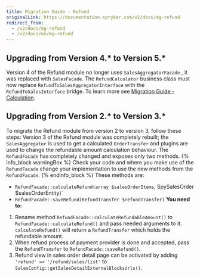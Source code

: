 ```yaml
---
title: Migration Guide - Refund
originalLink: https://documentation.spryker.com/v2/docs/mg-refund
redirect_from:
  - /v2/docs/mg-refund
  - /v2/docs/en/mg-refund
---
```


## Upgrading from Version 4.* to Version 5.*
Version 4 of the Refund module no longer uses `SalesAggregatorFacade` , it was replaced with `SalesFacade`.
The `RefundCalculator` business class must now replace `RefundToSalesAggregatorInterface` with the `RefundToSalesInterface` bridge.
To learn more see [Migration Guide - Calculation](https://docs.demo-spryker.com/v3/docs/mg-calculation). 

## Upgrading from Version 2.* to Version 3.*
To migrate the Refund module from version 2 to version 3, follow these steps:
Version 3 of the Refund module was completely rebuilt; the `SalesAggregator` is used to get a calculated `OrderTransfer` and plugins are used to change the refundable amount calculation behaviour.
The `RefundFacade` has completely changed and exposes only two methods. 
{% info_block warningBox %}
Check your code and where you make use of the `RefundFacade` change your implementation to use the new methods from the `RefundFacade`.
{% endinfo_block %}
These methods are:
* `RefundFacade::calculateRefund(array $salesOrderItems`, SpySalesOrder $salesOrderEntity)`
* `RefundFacade::saveRefund(RefundTransfer $refundTransfer)`
**You need to:**
1. Rename method `RefundFacade::calculateRefundableAmount()` to `RefundFacade::calculateRefund()` and pass needed arguments to it.
 `calculateRefund()` will return a `RefundTransfer` which holds the refundable amount.
2. When refund process of payment provider is done and accepted, pass the `RefundTransfer` to `RefundFacade::saveRefund()`.
3. Refund view in sales order detail page can be activated by adding `'refund' => '/refund/sales/list'` to `SalesConfig::getSalesDetailExternalBlocksUrls()`.
